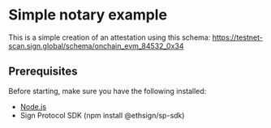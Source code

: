 # Simple notary example

This is a simple creation of an attestation using this schema: https://testnet-scan.sign.global/schema/onchain_evm_84532_0x34

## Prerequisites

Before starting, make sure you have the following installed:

- [Node.js](https://nodejs.org/)
- Sign Protocol SDK (npm install @ethsign/sp-sdk)
